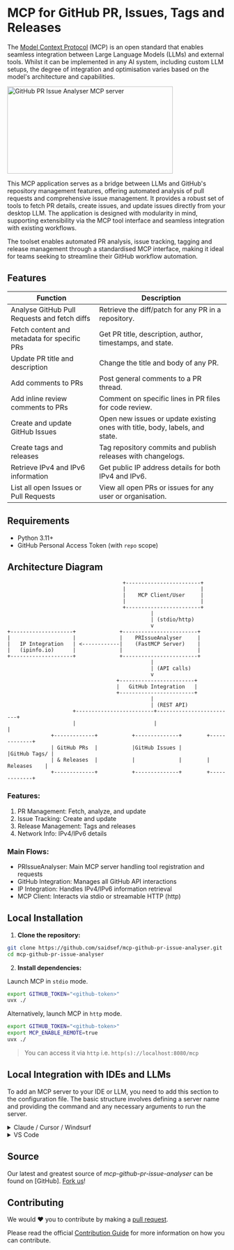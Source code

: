 # MCP for GitHub PR, Issues, Tags and Releases

The [Model Context Protocol](https://www.anthropic.com/news/model-context-protocol) (MCP) is an open standard that enables seamless integration between Large Language Models (LLMs) and external tools. Whilst it can be implemented in any AI system, including custom LLM setups, the degree of integration and optimisation varies based on the model's architecture and capabilities.

<a href="https://glama.ai/mcp/servers/@saidsef/mcp-github-pr-issue-analyser">
  <img width="380" height="200" src="https://glama.ai/mcp/servers/@saidsef/mcp-github-pr-issue-analyser/badge" alt="GitHub PR Issue Analyser MCP server" />
</a>

This MCP application serves as a bridge between LLMs and GitHub's repository management features, offering automated analysis of pull requests and comprehensive issue management. It provides a robust set of tools to fetch PR details, create issues, and update issues directly from your desktop LLM. The application is designed with modularity in mind, supporting extensibility via the MCP tool interface and seamless integration with existing workflows.

The toolset enables automated PR analysis, issue tracking, tagging and release management through a standardised MCP interface, making it ideal for teams seeking to streamline their GitHub workflow automation.

## Features

| Function                                 | Description                                                                                       |
|------------------------------------------|---------------------------------------------------------------------------------------------------|
| Analyse GitHub Pull Requests and fetch diffs         | Retrieve the diff/patch for any PR in a repository.                                                |
| Fetch content and metadata for specific PRs          | Get PR title, description, author, timestamps, and state.                                          |
| Update PR title and description                      | Change the title and body of any PR.                                                               |
| Add comments to PRs                                  | Post general comments to a PR thread.                                                              |
| Add inline review comments to PRs                    | Comment on specific lines in PR files for code review.                                             |
| Create and update GitHub Issues                      | Open new issues or update existing ones with title, body, labels, and state.                       |
| Create tags and releases                             | Tag repository commits and publish releases with changelogs.                                       |
| Retrieve IPv4 and IPv6 information                   | Get public IP address details for both IPv4 and IPv6.                                              |
| List all open Issues or Pull Requests                | View all open PRs or issues for any user or organisation.                                          |

## Requirements

- Python 3.11+
- GitHub Personal Access Token (with `repo` scope)

## Architecture Diagram

```ascii
                                     +------------------------+
                                     |                        |
                                     |    MCP Client/User     |
                                     |                        |
                                     +------------------------+
                                              |
                                              | (stdio/http)
                                              v
+--------------------+              +------------------------+
|                    |              |    PRIssueAnalyser     |
|   IP Integration   | <------------|    (FastMCP Server)    |
|   (ipinfo.io)      |              |                        |
+--------------------+              +------------------------+
                                              |
                                              | (API calls)
                                              v
                                   +------------------------+
                                   |   GitHub Integration   |
                                   +------------------------+
                                              |
                                              | (REST API)
                     +-------------------------+-------------------------+
                     |                         |                         |
              +-------------+           +--------------+        +-------------+
              | GitHub PRs  |           |GitHub Issues |        |GitHub Tags/ |
              | & Releases  |           |              |        | Releases    |
              +-------------+           +--------------+        +-------------+
```

### Features:

1. PR Management: Fetch, analyze, and update
2. Issue Tracking: Create and update
3. Release Management: Tags and releases
4. Network Info: IPv4/IPv6 details

### Main Flows:

- PRIssueAnalyser: Main MCP server handling tool registration and requests
- GitHub Integration: Manages all GitHub API interactions
- IP Integration: Handles IPv4/IPv6 information retrieval
- MCP Client: Interacts via stdio or streamable HTTP (http)

## Local Installation

1. **Clone the repository:**
```sh
git clone https://github.com/saidsef/mcp-github-pr-issue-analyser.git
cd mcp-github-pr-issue-analyser
```

2. **Install dependencies:**

Launch MCP in `stdio` mode.
```sh
export GITHUB_TOKEN="<github-token>"
uvx ./
```

Alternatively, launch MCP in `http` mode.
```sh
export GITHUB_TOKEN="<github-token>"
export MCP_ENABLE_REMOTE=true
uvx ./
```
> You can access it via `http` i.e. `http(s)://localhost:8080/mcp`

## Local Integration with IDEs and LLMs

To add an MCP server to your IDE or LLM, you need to add this section to the configuration file. The basic structure involves defining a server name and providing the command and any necessary arguments to run the server.

<details>
<summary>Claude / Cursor / Windsurf</summary>

```json
{
  "mcpServers": {
    "github_prs_issues": {
      "command": "uvx",
      "env": {
        "GITHUB_TOKEN": "<your-github-token>"
      },
      "args": [
        "https://github.com/saidsef/mcp-github-pr-issue-analyser.git",
      ]
    }
  }
}
```
</details>

<details>
<summary>VS Code</summary>

```json
{
  "inputs": [
    {
      "type": "promptString",
      "id": "github-token",
      "description": "Enter your GitHub token",
      "password": true
    }
  ],
  "servers": {
    "github-prs-issues": {
      "type": "stdio",
      "command": "uvx",
      "args": [
        "https://github.com/saidsef/mcp-github-pr-issue-analyser.git",
      ],
      "env": {
        "GITHUB_TOKEN": "${input:github-token}"
      }
    }
  }
}
```
</details>

## Source

Our latest and greatest source of *mcp-github-pr-issue-analyser* can be found on [GitHub]. [Fork us](https://github.com/saidsef/mcp-github-pr-issue-analyser/fork)!

## Contributing

We would :heart: you to contribute by making a [pull request](https://github.com/saidsef/mcp-github-pr-issue-analyser/pulls).

Please read the official [Contribution Guide](./CONTRIBUTING.md) for more information on how you can contribute.